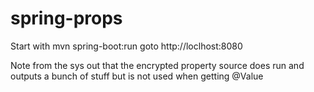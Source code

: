 # spring-props

Start with mvn spring-boot:run
goto http://loclhost:8080

Note from the sys out that the encrypted property source does run and outputs a bunch of stuff but is not used when getting @Value

